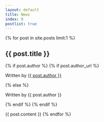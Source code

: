 ```yaml
---
layout: default
title: News
index: 0
postlist: true
---
```


{% for post in site.posts limit:1 %}
<h2>{{ post.title }}</h2>
{% if post.author %}
{% if post.author_url %}
<p>Written by <a href="{{ post.author_url }}">{{ post.author }}</a></p>
{% else %}
<p>Written by {{ post.author }}</p>
{% endif %}
{% endif %}

{{ post.content }}
{% endfor %}
